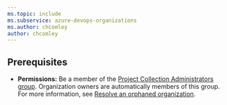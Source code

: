 ```yaml
---
ms.topic: include
ms.subservice: azure-devops-organizations
ms.author: chcomley
author: chcomley
---
```


## Prerequisites

- **Permissions:** Be a member of the [Project Collection Administrators group](../../security/look-up-project-collection-administrators.md). Organization owners are automatically members of this group. For more information, see [Resolve an orphaned organization](../resolve-orphaned-organization.md).
